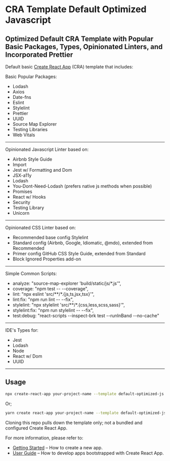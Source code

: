 # CRA Template Default Optimized Javascript

## Optimized Default CRA Template with Popular Basic Packages, Types, Opinionated Linters, and Incorporated Prettier

Default basic [Create React App](https://github.com/facebook/create-react-app) (CRA) template that includes:

Basic Popular Packages:

- Lodash
- Axios
- Date-fns
- Eslint
- Stylelint
- Prettier
- UUID
- Source Map Explorer
- Testing Libraries
- Web Vitals

---

Opinionated Javascript Linter based on:

- Airbnb Style Guide
- Import
- Jest w/ Formatting and Dom
- JSX-a11y
- Lodash
- You-Dont-Need-Lodash (prefers native js methods when possible)
- Promises
- React w/ Hooks
- Security
- Testing Library
- Unicorn

---

Opinionated CSS Linter based on:

- Recommended base config Stylelint
- Standard config (Airbnb, Google, Idiomatic, @mdo), extended from Recommended
- Primer config GitHub CSS Style Guide, extended from Standard
- Block Ignored Properties add-on

---

Simple Common Scripts:

- analyze: "source-map-explorer 'build/static/js/\*.js'",
- coverage: "npm test -- --coverage",
- lint: "npx eslint 'src/**/*.{js,ts,jsx,tsx}'",
- lint:fix: "npm run lint -- --fix",
- stylelint: "npx stylelint 'src/**/*.{css,less,scss,sass}'",
- stylelint:fix: "npm run stylelint -- --fix",
- test:debug: "react-scripts --inspect-brk test --runInBand --no-cache"

---

IDE's Types for:

- Jest
- Lodash
- Node
- React w/ Dom
- UUID

---

## Usage

```bash
npx create-react-app your-project-name --template default-optimized-js
```

Or;

```bash
yarn create react-app your-project-name --template default-optimized-js
```

Cloning this repo pulls down the template only; not a bundled and configured Create React App.

For more information, please refer to:

- [Getting Started](https://create-react-app.dev/docs/getting-started) – How to create a new app.
- [User Guide](https://create-react-app.dev) – How to develop apps bootstrapped with Create React App.
